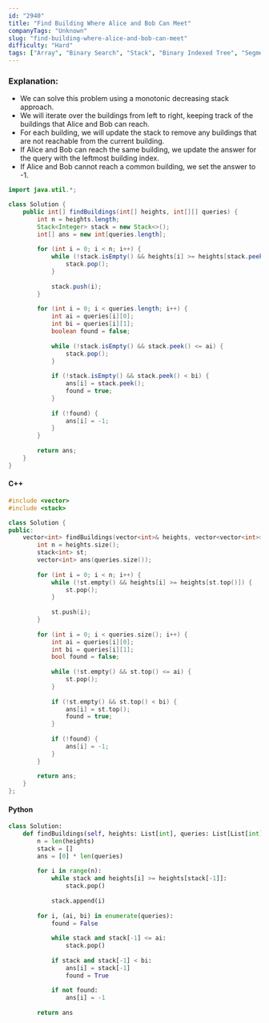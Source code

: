 ```yaml
---
id: "2940"
title: "Find Building Where Alice and Bob Can Meet"
companyTags: "Unknown"
slug: "find-building-where-alice-and-bob-can-meet"
difficulty: "Hard"
tags: ["Array", "Binary Search", "Stack", "Binary Indexed Tree", "Segment Tree", "Heap (Priority Queue)", "Monotonic Stack"]
---
```


### Explanation:
- We can solve this problem using a monotonic decreasing stack approach.
- We will iterate over the buildings from left to right, keeping track of the buildings that Alice and Bob can reach.
- For each building, we will update the stack to remove any buildings that are not reachable from the current building.
- If Alice and Bob can reach the same building, we update the answer for the query with the leftmost building index.
- If Alice and Bob cannot reach a common building, we set the answer to -1.

```java
import java.util.*;

class Solution {
    public int[] findBuildings(int[] heights, int[][] queries) {
        int n = heights.length;
        Stack<Integer> stack = new Stack<>();
        int[] ans = new int[queries.length];
        
        for (int i = 0; i < n; i++) {
            while (!stack.isEmpty() && heights[i] >= heights[stack.peek()]) {
                stack.pop();
            }
            
            stack.push(i);
        }
        
        for (int i = 0; i < queries.length; i++) {
            int ai = queries[i][0];
            int bi = queries[i][1];
            boolean found = false;
            
            while (!stack.isEmpty() && stack.peek() <= ai) {
                stack.pop();
            }
            
            if (!stack.isEmpty() && stack.peek() < bi) {
                ans[i] = stack.peek();
                found = true;
            }
            
            if (!found) {
                ans[i] = -1;
            }
        }
        
        return ans;
    }
}
```

#### C++
```cpp
#include <vector>
#include <stack>

class Solution {
public:
    vector<int> findBuildings(vector<int>& heights, vector<vector<int>>& queries) {
        int n = heights.size();
        stack<int> st;
        vector<int> ans(queries.size());
        
        for (int i = 0; i < n; i++) {
            while (!st.empty() && heights[i] >= heights[st.top()]) {
                st.pop();
            }
            
            st.push(i);
        }
        
        for (int i = 0; i < queries.size(); i++) {
            int ai = queries[i][0];
            int bi = queries[i][1];
            bool found = false;
            
            while (!st.empty() && st.top() <= ai) {
                st.pop();
            }
            
            if (!st.empty() && st.top() < bi) {
                ans[i] = st.top();
                found = true;
            }
            
            if (!found) {
                ans[i] = -1;
            }
        }
        
        return ans;
    }
};
```

#### Python
```python
class Solution:
    def findBuildings(self, heights: List[int], queries: List[List[int]]) -> List[int]:
        n = len(heights)
        stack = []
        ans = [0] * len(queries)
        
        for i in range(n):
            while stack and heights[i] >= heights[stack[-1]]:
                stack.pop()
            
            stack.append(i)
        
        for i, (ai, bi) in enumerate(queries):
            found = False
            
            while stack and stack[-1] <= ai:
                stack.pop()
            
            if stack and stack[-1] < bi:
                ans[i] = stack[-1]
                found = True
            
            if not found:
                ans[i] = -1
        
        return ans
```